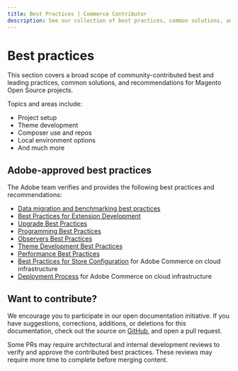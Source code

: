 ```yaml
---
title: Best Practices | Commerce Contributor
description: See our collection of best practices, common solutions, and more!
---
```


# Best practices

This section covers a broad scope of community-contributed best and leading practices, common solutions, and recommendations for Magento Open Source projects.

Topics and areas include:

*  Project setup
*  Theme development
*  Composer use and repos
*  Local environment options
*  And much more

## Adobe-approved best practices

The Adobe team verifies and provides the following best practices and recommendations:

*  [Data migration and benchmarking best practices](https://experienceleague.adobe.com/docs/commerce-operations/tools/data-migration/best-practices.html)
*  [Best Practices for Extension Development](https://developer.adobe.com/commerce/php/best-practices/)
*  [Upgrade Best Practices](https://experienceleague.adobe.com/docs/commerce-operations/upgrade-guide/prepare/best-practices.html)
*  [Programming Best Practices](https://developer.adobe.com/commerce/php/best-practices/extensions/)
*  [Observers Best Practices](https://developer.adobe.com/commerce/php/best-practices/extensions/observers/)
*  [Theme Development Best Practices](https://developer.adobe.com/commerce/frontend-core/guide/best-practices/)
*  [Performance Best Practices](https://experienceleague.adobe.com/docs/commerce-operations/performance-best-practices/overview.html)
*  [Best Practices for Store Configuration](https://experienceleague.adobe.com/en/docs/commerce-cloud-service/user-guide/configure-store/best-practices) for Adobe Commerce on cloud infrastructure
*  [Deployment Process](https://experienceleague.adobe.com/en/docs/commerce-cloud-service/user-guide/develop/deploy/best-practices) for Adobe Commerce on cloud infrastructure

## Want to contribute?

We encourage you to participate in our open documentation initiative. If you have suggestions, corrections, additions, or deletions for this documentation, check out the source on [GitHub](https://github.com/adobedocs/commerce-contributor), and open a pull request.

Some PRs may require architectural and internal development reviews to verify and approve the contributed best practices. These reviews may require more time to complete before merging content.
